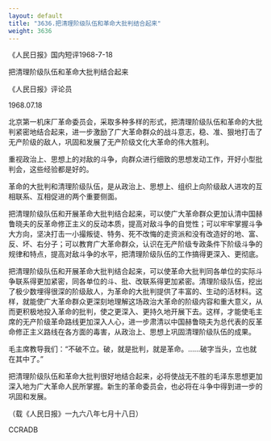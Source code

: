 ```yaml
---
layout: default
title: "3636.把清理阶级队伍和革命大批判结合起来"
weight: 3636
---
```


《人民日报》国内短评1968-7-18

把清理阶级队伍和革命大批判结合起来

《人民日报》评论员

1968.07.18

北京第一机床厂革命委员会，采取多种多样的形式，把清理阶级队伍和革命的大批判紧密地结合起来，进一步激励了广大革命群众的战斗意志，稳、准、狠地打击了无产阶级的敌人，巩固和发展了无产阶级文化大革命的伟大胜利。

重视政治上、思想上的对敌的斗争，向群众进行细致的思想发动工作，开好小型批判会，这些经验都是好的。

革命的大批判和清理阶级队伍，是从政治上、思想上、组织上向阶级敌人进攻的互相联系、互相促进的两个重要侧面。

把清理阶级队伍和开展革命大批判结合起来，可以使广大革命群众更加认清中国赫鲁晓夫的反革命修正主义的反动本质，提高对敌斗争的自觉性；可以牢牢掌握斗争大方向，坚决打击一小撮叛徒、特务、死不改悔的走资派和没有改造好的地、富、反、坏、右分子；可以教育广大革命群众，认识在无产阶级专政条件下阶级斗争的规律和特点，提高对敌斗争的水平，把清理阶级队伍的工作搞得更深入、更彻底。

把清理阶级队伍和开展革命大批判结合起来，可以使革命大批判同各单位的实际斗争联系得更加紧密，同各单位的斗、批、改联系得更加紧密。清理阶级队伍，挖出了极少数埋得很深的阶级敌人，为革命的大批判提供了丰富的、生动的活材料。这样，就能使广大革命群众更深刻地理解这场政治大革命的阶级内容和重大意义，从而更积极地投入革命的批判，使之更深入、更持久地开展下去。这样，才能使毛主席的无产阶级革命路线更加深入人心，进一步肃清以中国赫鲁晓夫为总代表的反革命修正主义路线在各方面的毒害，从政治上、思想上巩固清理阶级队伍的成果。

毛主席教导我们：“不破不立。破，就是批判，就是革命。……破字当头，立也就在其中了。”

把清理阶级队伍和革命大批判很好地结合起来，必将使战无不胜的毛泽东思想更加深入地为广大革命人民所掌握。新生的革命委员会，也必将在斗争中得到进一步的巩固和发展。

（载《人民日报》一九六八年七月十八日）

CCRADB

